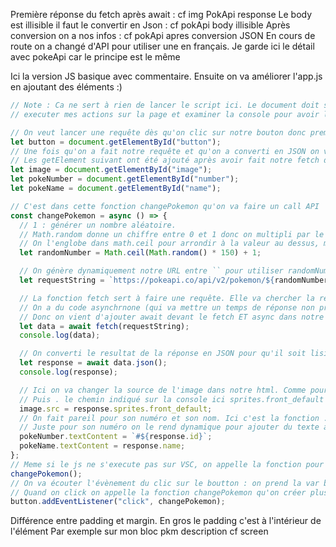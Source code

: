Première réponse du fetch après await : cf img PokApi response
Le body est illisible il faut le convertir en Json : cf pokApi body illisible
Après conversion on a nos infos : cf pokApi apres conversion JSON
En cours de route on a changé d'API pour utiliser une en français. Je garde ici le détail avec pokeApi car le principe est le même

Ici la version JS basique avec commentaire.
Ensuite on va améliorer l'app.js en ajoutant des éléments :)

```js
// Note : Ca ne sert à rien de lancer le script ici. Le document doit s'executer sur le navigateur. Pour faire mes tests, je dois aller sur la page
// executer mes actions sur la page et examiner la console pour avoir le résultat

// On veut lancer une requête dès qu'on clic sur notre bouton donc première étape, on récupère le bouton :
let button = document.getElementById("button");
// Une fois qu'on a fait notre requête et qu'on a converti en JSON on va savoir quels éléments récupérer
// Les getElement suivant ont été ajouté après avoir fait notre fetch donc (rappel : entre () l'id du html)
let image = document.getElementById("image");
let pokeNumber = document.getElementById("number");
let pokeName = document.getElementById("name");

// C'est dans cette fonction changePokemon qu'on va faire un call API
const changePokemon = async () => {
  // 1 : générer un nombre aléatoire.
  // Math.random donne un chiffre entre 0 et 1 donc on multipli par le nb de pkm possible (ex 151).
  // On l'englobe dans math.ceil pour arrondir à la valeur au dessus, mais on veut exclure le 0, donc on diminue la valeur max de 1 et up la min de 1
  let randomNumber = Math.ceil(Math.random() * 150) + 1;

  // On génère dynamiquement notre URL entre `` pour utiliser randomNumber
  let requestString = `https://pokeapi.co/api/v2/pokemon/${randomNumber}`;

  // La fonction fetch sert à faire une requête. Elle va chercher la réponse et la renvoyer. On stock la réponse (requestString) dans une var data.
  // On a du code asynchrnone (qui va mettre un temps de réponse non predictible (plus ou moins long)). Donc on veut attendre le fetch avant de consolelog
  // Donc on vient d'ajouter await devant le fetch ET async dans notre fonction
  let data = await fetch(requestString);
  console.log(data);

  // On converti le resultat de la réponse en JSON pour qu'il soit lisible
  let response = await data.json();
  console.log(response);

  // Ici on va changer la source de l'image dans notre html. Comme pour hubspot on va faire le nom de la variable (response)
  // Puis . le chemin indiqué sur la console ici sprites.front_default
  image.src = response.sprites.front_default;
  // On fait pareil pour son numéro et son nom. Ici c'est la fonction .textContent en nodeJs qui permet d'afficher le texte sur la page
  // Juste pour son numéro on le rend dynamique pour ajouter du texte avant, ici un #
  pokeNumber.textContent = `#${response.id}`;
  pokeName.textContent = response.name;
};
// Meme si le js ne s'execute pas sur VSC, on appelle la fonction pour qu'il y ait un pkm dès qu'on arrive sur la page
changePokemon();
// On va écouter l'évènement du clic sur le boutton : on prend la var button et .addEventListener("Click").
// Quand on click on appelle la fonction changePokemon qu'on créer plus haut.
button.addEventListener("click", changePokemon);
```

Différence entre padding et margin. En gros le padding c'est à l'intérieur de l'élément
Par exemple sur mon bloc pkm description cf screen
